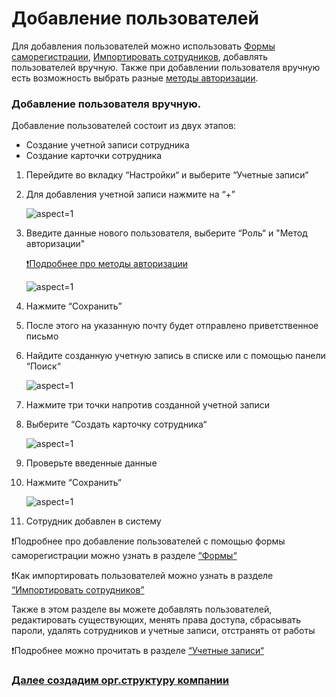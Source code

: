 # Добавление пользователей

Для добавления пользователей можно использовать [Формы саморегистрации](/doc/formy-OqNqRtmlAh), [Импортировать сотрудников](/doc/importirovat-sotrudnikov-IooaspqZSf), добавлять пользователей вручную. Также при добавлении пользователя вручную есть возможность выбрать разные [методы авторизации](/doc/metody-avtorizacii-8QhNjmEnSU).

### Добавление пользователя вручную.

Добавление пользователей состоит из двух этапов:

- Создание учетной записи сотрудника
- Создание карточки сотрудника


 1. Перейдите во вкладку “Настройки“ и выберите “Учетные записи“
 2. Для добавления учетной записи нажмите на “+”

     ![](/api/attachments.redirect?id=f8089b6d-f552-4f3b-ba70-d64b272f9af0 "aspect=1")
 3. Введите данные нового пользователя, выберите “Роль“ и "Метод авторизации"

    [❗Подробнее про методы авторизации](/doc/metody-avtorizacii-8QhNjmEnSU)

     ![](/api/attachments.redirect?id=e452d881-0732-41c3-ae89-b911d5740e69 "aspect=1")
 4. Нажмите “Сохранить”
 5. После этого на указанную почту будет отправлено приветственное письмо  
 6. Найдите созданную учетную запись в списке или с помощью панели “Поиск“

     ![](/api/attachments.redirect?id=d51d39a6-aed3-4e93-8831-ac6a6f1f001b "aspect=1")
 7. Нажмите три точки напротив созданной учетной записи
 8. Выберите “Создать карточку сотрудника“

     ![](/api/attachments.redirect?id=7d8e6f16-6076-4287-ad83-727cae28ba25 "aspect=1")
 9. Проверьте введенные данные
10. Нажмите “Сохранить“

     ![](/api/attachments.redirect?id=4b848dbc-4582-4aa2-8466-e45a310402b8 "aspect=1")
11. Сотрудник добавлен в систему

❗Подробнее про добавление пользователей с помощью формы саморегистрации можно узнать в разделе [“Формы“](/doc/formy-OqNqRtmlAh) 

❗Как импортировать пользователей можно узнать в разделе [“Импортировать сотрудников”](/doc/importirovat-sotrudnikov-IooaspqZSf)   

Также в этом разделе вы можете добавлять пользователей, редактировать существующих, менять права доступа, сбрасывать пароли, удалять сотрудников и учетные записи, отстранять от работы

❗Подробнее можно прочитать в разделе [“Учетные записи“](/doc/uchetnye-zapisi-9mkRde8Qbg) 


### [Далее создадим орг.структуру компании](/doc/sozdanie-org-struktury-pv7jk3AvaD)


